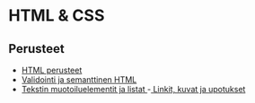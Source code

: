 # HTML & CSS

## Perusteet
- [ HTML perusteet ](./htmlperusteet/index.md)
- [ Validointi ja semanttinen HTML ](./validointi&semanttinen/index.md)
- [ Tekstin muotoiluelementit ja listat ](./tekstinkasittely/index.md)
-[ Linkit, kuvat ja upotukset ](./lisattavat/index.md)